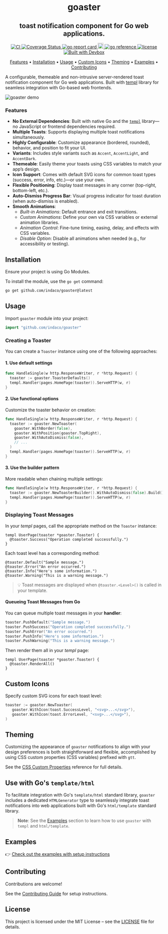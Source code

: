 <h1 align="center">
  goaster
</h1>
<h2 align="center" style="font-size: 1.5em;">
  toast notification component for Go web applications.
</h2>
<p align="center">
  <a href="https://github.com/indaco/goaster/actions/workflows/ci.yml" target="_blank">
      <img src="https://github.com/indaco/goaster/actions/workflows/ci.yml/badge.svg" alt="CI" />
    </a>
    <a href="https://coveralls.io/github/indaco/goaster?branch=main" target="_blank">
      <img src="https://coveralls.io/repos/github/indaco/goaster/badge.svg?branch=main" alt="Coverage Status" />
    </a>
  <a href="https://goreportcard.com/report/github.com/indaco/goaster/" target="_blank">
    <img src="https://goreportcard.com/badge/github.com/indaco/goaster" alt="go report card" />
  </a>
  <a href="https://badge.fury.io/gh/indaco%2Fgoaster">
    <img src="https://badge.fury.io/gh/indaco%2Fgoaster.svg" alt="GitHub version" height="18">
  </a>
  <a href="https://pkg.go.dev/github.com/indaco/goaster/" target="_blank">
      <img src="https://pkg.go.dev/badge/github.com/indaco/goaster/.svg" alt="go reference" />
  </a>
   <a href="https://github.com/indaco/goaster/blob/main/LICENSE" target="_blank">
    <img src="https://img.shields.io/badge/license-mit-blue?style=flat-square&logo=none" alt="license" />
  </a>
  <a href="https://www.jetify.com/devbox/docs/contributor-quickstart/">
    <img src="https://www.jetify.com/img/devbox/shield_moon.svg" alt="Built with Devbox" />
  </a>
</p>

<p align="center">
  <a href="#features">Features</a> •
  <a href="#installation">Installation</a> •
  <a href="#usage">Usage</a> •
  <a href="#custom-icons">Custom Icons</a> •
  <a href="#theming">Theming</a> •
  <a href="#examples">Examples</a> •
  <a href="#contributing">Contributing</a>
</p>

A configurable, themeable and non-intrusive server-rendered toast notification component for Go web applications. Built with [templ](https://github.com/a-h/templ) library for seamless integration with Go-based web frontends.

![goaster demo](https://raw.githubusercontent.com/indaco/gh-assets/main/goaster/demo.gif)

### Features

- **No External Dependencies**: Built with native Go and the [`templ`](https://templ.guide) library—no JavaScript or frontend dependencies required.
- **Multiple Toasts**: Supports displaying multiple toast notifications simultaneously.
- **Highly Configurable**: Customize appearance (bordered, rounded), behavior, and position to fit your UI.
- **Variants**: Includes style variants such as `Accent`, `AccentLight`, and `AccentDark`.
- **Themeable**: Easily theme your toasts using CSS variables to match your app’s design.
- **Icon Support**: Comes with default SVG icons for common toast types (success, error, info, etc.)—or use your own.
- **Flexible Positioning**: Display toast messages in any corner (top-right, bottom-left, etc.).
- **Auto-Dismiss Progress Bar**: Visual progress indicator for toast duration (when auto-dismiss is enabled).
- **Smooth Animations**:
  - _Built-in Animations_: Default entrance and exit transitions.
  - _Custom Animations_: Define your own via CSS variables or external animation libraries.
  - _Animation Control_: Fine-tune timing, easing, delay, and effects with CSS variables.
  - _Disable Option_: Disable all animations when needed (e.g., for accessibility or testing).

## Installation

Ensure your project is using Go Modules.

To install the module, use the `go get` command:

```sh
go get github.com/indaco/goaster@latest
```

## Usage

Import `goaster` module into your project:

```go
import "github.com/indaco/goaster"
```

### Creating a Toaster

You can create a `Toaster` instance using one of the following approaches:

#### 1. Use default settings

```go
func HandleSingle(w http.ResponseWriter, r *http.Request) {
  toaster := goaster.ToasterDefaults()
  templ.Handler(pages.HomePage(toaster)).ServeHTTP(w, r)
}
```

#### 2. Use functional options

Customize the toaster behavior on creation:

```go
func HandleSingle(w http.ResponseWriter, r *http.Request) {
  toaster := goaster.NewToaster(
    goaster.WithBorder(false),
    goaster.WithPosition(goaster.TopRight),
    goaster.WithAutoDismiss(false),
    // ...
  )
  templ.Handler(pages.HomePage(toaster)).ServeHTTP(w, r)
}
```

#### 3. Use the builder pattern

More readable when chaining multiple settings:

```go
func HandleSingle(w http.ResponseWriter, r *http.Request) {
  toaster := goaster.NewToasterBuilder().WithAutoDismiss(false).Build()
  templ.Handler(pages.HomePage(toaster)).ServeHTTP(w, r)
}
```

### Displaying Toast Messages

In your _templ_ pages, call the appropriate method on the `Toaster` instance:

```templ
templ UserPage(toaster *goaster.Toaster) {
  @toaster.Success("Operation completed successfully.")
}
```

Each toast level has a corresponding method:

```templ
@toaster.Default("Sample message.")
@toaster.Error("An error occurred.")
@toaster.Info("Here's some information.")
@toaster.Warning("This is a warning message.")
```

> 💡 Toast messages are displayed when `@toaster.<Level>()` is called in your template.

#### Queueing Toast Messages from Go

You can queue multiple toast messages in your **handler**:

```go
toaster.PushDefault("Sample message.")
toaster.PushSuccess("Operation completed successfully.")
toaster.PushError("An error occurred.")
toaster.PushInfo("Here's some information.")
toaster.PushWarning("This is a warning message.")
```

Then render them all in your _templ_ page:

```templ
templ UserPage(toaster *goaster.Toaster) {
  @toaster.RenderAll()
}
```

## Custom Icons

Specify custom SVG icons for each toast level:

```go
toaster := goaster.NewToaster(
   goaster.WithIcon(toast.SuccessLevel, "<svg>...</svg>"),
   goaster.WithIcon(toast.ErrorLevel, "<svg>...</svg>"),
)
```

## Theming

Customizing the appearance of `goaster` notifications to align with your design preferences is both straightforward and flexible, accomplished by using CSS custom properties (CSS variables) prefixed with `gtt`.

See the [CSS Custom Properties](./docs/css-props.md) reference for full details.

## Use with Go's `template/html`

To facilitate integration with Go's `template/html` standard library, `goaster` includes a dedicated `HTMLGenerator` type to seamlessly integrate toast notifications into web applications built with Go's `html/template` standard library.

> **Note**: See the [Examples](#examples) section to learn how to use `goaster` with `templ` and `html/template`.

## Examples

👉 [Check out the examples with setup instructions](examples/)

## Contributing

Contributions are welcome!

See the [Contributing Guide](/CONTRIBUTING.md) for setup instructions.

## License

This project is licensed under the MIT License – see the [LICENSE](./LICENSE) file for details.
